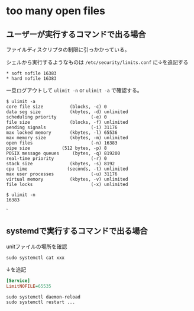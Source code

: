 # too many open files


## ユーザーが実行するコマンドで出る場合

ファイルディスクリプタの制限に引っかかっている。

シェルから実行するようなものは `/etc/security/limits.conf` に↓を追記する

```title="/etc/security/limits.conf"
* soft nofile 16383
* hard nofile 16383
```

一旦ログアウトして `ulimit -n` or `ulimit -a` で確認する。

```console
$ ulimit -a
core file size          (blocks, -c) 0
data seg size           (kbytes, -d) unlimited
scheduling priority             (-e) 0
file size               (blocks, -f) unlimited
pending signals                 (-i) 31176
max locked memory       (kbytes, -l) 65536
max memory size         (kbytes, -m) unlimited
open files                      (-n) 16383
pipe size            (512 bytes, -p) 8
POSIX message queues     (bytes, -q) 819200
real-time priority              (-r) 0
stack size              (kbytes, -s) 8192
cpu time               (seconds, -t) unlimited
max user processes              (-u) 31176
virtual memory          (kbytes, -v) unlimited
file locks                      (-x) unlimited
```


```console
$ ulimit -n
16383
```
`


## systemdで実行するコマンドで出る場合

unitファイルの場所を確認

```shell
sudo systemctl cat xxx
```

↓を追記

```ini
[Service]
LimitNOFILE=65535
```

```shell
sudo systemctl daemon-reload
sudo systemctl restart ...
```
